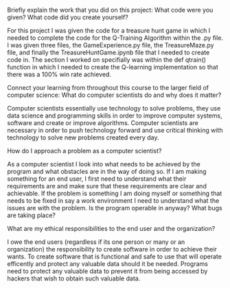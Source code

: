 Briefly explain the work that you did on this project: What code were you given? What code did you create yourself?

For this project I was given the code for a treasure hunt game in which I needed to complete the code for the Q-Training Algorithm within the .py file. I was given three files, the GameExperience.py file, the TreasureMaze.py file, and finally the TreasureHuntGame.ipynb file that I needed to create code in. The section I worked on specifially was within the def qtrain() function in which I needed to create the Q-learning implementation so that there was a 100% win rate achieved. 

Connect your learning from throughout this course to the larger field of computer science:
What do computer scientists do and why does it matter?

Computer scientists essentially use technology to solve problems, they use data science and programming skills in order to improve computer systems, software and create or improve algorithms. Computer scientists are necessary in order to push technology forward and use critical thinking with technology to solve new problems created every day. 

How do I approach a problem as a computer scientist?

As a computer scientist I look into what needs to be achieved by the program and what obstacles are in the way of doing so. If I am making something for an end user, I first need to understand what their requirements are and make sure that these requirements are clear and achievable. If the problem is something I am doing myself or something that needs to be fixed in say a work environment I need to understand what the issues are with the problem. Is the program operable in anyway? What bugs are taking place? 

What are my ethical responsibilities to the end user and the organization?

I owe the end users (regardless if its one person or many or an organization) the responsibility to create software in order to achieve their wants. To create software that is functional and safe to use that will operate efficently and protect any valuable data should it be needed. Programs need to protect any valuable data to prevent it from being accessed by hackers that wish to obtain such valuable data. 

